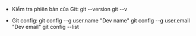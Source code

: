 - Kiểm tra phiên bản của Git:
  git --version
  git --v

- Git config:
  git config --g user.name "Dev name"
  git config --g user.email "Dev email"
  git config --list
